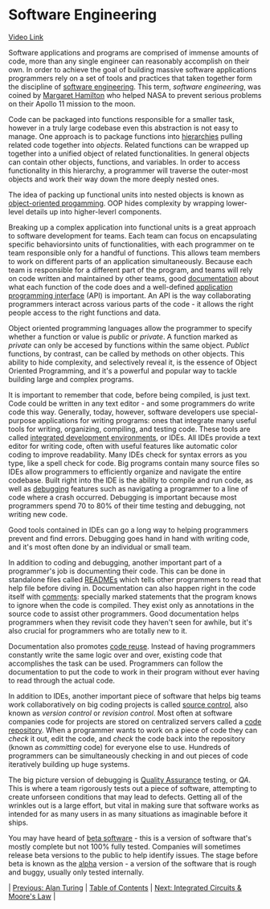 # Software Engineering
[Video Link](https://youtu.be/O753uuutqH8)

Software applications and programs are comprised of immense amounts of code, more than any single engineer can reasonably accomplish on their own. In order to achieve the goal of building massive software applications programmers rely on a set of tools and practices that taken together form the discipline of [software engineering](../glossary/README.md#software-engineering). This term, _software engineering_, was coined by [Margaret Hamilton](https://en.wikipedia.org/wiki/Margaret_Hamilton_(software_engineer)) who helped NASA to prevent serious problems on their Apollo 11 mission to the moon.

Code can be packaged into functions responsible for a smaller task, however in a truly large codebase even this abstraction is not easy to manage. One approach is to package functions into [hierarchies](../glossary/README.md#class-hierarchy) pulling related code together into _objects_. Related functions can be wrapped up together into a unified object of related functionalities. In general objects can contain other objects, functions, and variables. In order to access functionality in this hierarchy, a programmer will traverse the outer-most objects and work their way down the more deeply nested ones.

The idea of packing up functional units into nested objects is known as [object-oriented progamming](../glossary/README.md#object-oriented-programming). OOP hides complexity by wrapping lower-level details up into higher-leverl components.

Breaking up a complex application into functional units is a great approach to software development for teams. Each team can focus on encapsulating specific behaviorsinto units of functionalities, with each programmer on te team responsible only for a handful of functions. This allows team members to work on different parts of an application simultaneously. Because each team is responsible for a different part of the program, and teams will rely on code written and maintained by other teams, good [documentation](../glossary/README.md#software-documentation) about what each function of the code does and a well-defined [application programming interface](../glossary/README.md#api) (API) is important. An API is the way collaborating programmers interact across various parts of the code - it allows the right people access to the right functions and data.

Object oriented programming languages allow the programmer to specify whether a function or value is _public_ or _private_. A function marked as _private_ can only be accesed by functions within the same object. _Publict_ functions, by contrast, can be called by methods on other objects. This ability to hide complexity, and selectively reveal it, is the essence of Object Oriented Programming, and it's a powerful and popular way to tackle building large and complex programs.

It is important to remember that code, before being compiled, is just text. Code could be written in any text editor - and some programmers do write code this way. Generally, today, however, software developers use special-purpose applications for writing programs: ones that integrate many useful tools for writing, organizing, compiling, and testing code. These tools are called [integrated development environments](../glossary/README.md#integrated-development-environment), or IDEs. All IDEs provide a text editor for writing code, often with useful features like automatic color coding to improve readability. Many IDEs check for syntax errors as you type, like a spell check for code. Big programs contain many source files so IDEs allow programmers to efficiently organize and navigate the entire codebase. Built right into the IDE is the ability to compile and run code, as well as [debugging](../glossary/README.md#debugging) features such as navigating a programmer to a line of code where a crash occurred. Debugging is important because most programmers spend 70 to 80% of their time testing and debugging, not writing new code.

Good tools contained in IDEs can go a long way to helping programmers prevent and find errors. Debugging goes hand in hand with writing code, and it's most often done by an individual or small team.

In addition to coding and debugging, another important part of a programmer's job is documenting their code. This can be done in standalone files called [READMEs](../glossary/README.md#readme) which tells other programmers to read that help file before diving in. Documentation can also happen right in the code itself with [comments](../glossary/README.md#comment): specially marked statements that the program knows to ignore when the code is compiled. They exist only as annotations in the source code to assist other programmers. Good documentation helps programmers when they revisit code they haven't seen for awhile, but it's also crucial for programmers who are totally new to it.

Documentation also promotes [code reuse](../glossary/README.md#code-reuse). Instead of having programmers constantly write the same logic over and over, existing code that accomplishes the task can be used. Programmers can follow the documentation to put the code to work in their program without ever having to read through the actual code.

In addition to IDEs, another important piece of software that helps big teams work collaboratively on big coding projects is called [source control](../glossary/README.md#version-control), also known as _version control_ or _revision control_. Most often at software companies code for projects are stored on centralized servers called a [code repository](../glossary/README.md#source-code-repository). When a programmer wants to work on a piece of code they can _check_ it out, edit the code, and _check_ the code back into the repository (known as _committing_ code) for everyone else to use. Hundreds of programmers can be simultaneously checking in and out pieces of code iteratively building up huge systems.

The big picture version of debugging is [Quality Assurance](../glossary/README.md#quality-assurance) testing, or _QA_. This is where a team rigorously tests out a piece of software, attempting to create unforseen conditions that may lead to defects. Getting all of the wrinkles out is a large effort, but vital in making sure that software works as intended for as many users in as many situations as imaginable before it ships.

You may have heard of [beta software](https://en.wikipedia.org/wiki/Software_release_life_cycle#Beta) - this is a version of software that's mostly complete but not 100% fully tested. Companies will sometimes release beta versions to the public to help identify issues. The stage before beta is known as the [alpha](https://en.wikipedia.org/wiki/Software_release_life_cycle#Alpha) version - a version of the software that is rough and buggy, usually only tested internally.

| [Previous: Alan Turing](../15/README.md) | [Table of Contents](../README.md#table-of-contents) | [Next: Integrated Circuits & Moore's Law](../17/README.md) |
